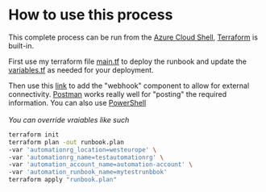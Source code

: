 # How to use this process

This complete process can be run from the [Azure Cloud Shell](https://shell.azure.com), [Terraform](https://www.terraform.io) is built-in.

First use my terraform file [main.tf](/terraform/runbooks/main.tf) to deploy the runbook and update the [variables.tf](/terraform/runbooks/variables.tf) as needed for your deployment.

Then use this [link](https://docs.microsoft.com/en-us/azure/automation/automation-webhooks) to add the "webhook" component to allow for external connectivity. [Postman](https://www.getpostman.com/) works really well for "posting" the required information. You can also use [PowerShell](https://github.com/fskelly/flkelly-AzureCode/blob/master/runbooks/powershell/callRunbookFromPowerShell.ps1) </br>
</br>
*You can override vraiables like such*
```bash
terraform init
terraform plan -out runbook.plan
-var 'automationrg_location=westeurope' \
-var 'automationrg_name=testautomationrg' \
-var 'automation_account_name=automation-account' \
-var 'automation_runbook_name=mytestrunbbok'
terraform apply "runbook.plan"
```
